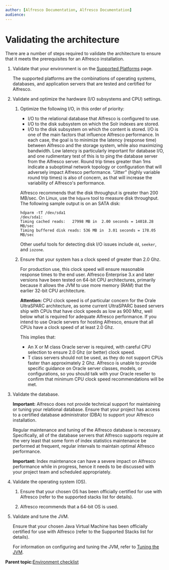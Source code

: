 ```yaml
---
author: [Alfresco Documentation, Alfresco Documentation]
audience: 
---
```


# Validating the architecture

There are a number of steps required to validate the architecture to ensure that it meets the prerequisites for an Alfresco installation.

1.  Validate that your environment is on the [Supported Platforms](http://www.alfresco.com/services/subscription/supported-platforms/) page.

    The supported platforms are the combinations of operating systems, databases, and application servers that are tested and certified for Alfresco.

2.  Validate and optimize the hardware \(I/O subsystems and CPU\) settings.

    1.  Optimize the following I/O, in this order of priority:

        -   I/O to the relational database that Alfresco is configured to use.
        -   I/O to the disk subsystem on which the Solr indexes are stored.
        -   I/O to the disk subsystem on which the content is stored.
        I/O is one of the main factors that influence Alfresco performance. In each case, the goal is to minimize the latency \(response time\) between Alfresco and the storage system, while also maximizing bandwidth. Low latency is particularly important for database I/O, and one rudimentary test of this is to ping the database server from the Alfresco server. Round trip times greater than 1ms indicate a suboptimal network topology or configuration that will adversely impact Alfresco performance. “Jitter” \(highly variable round trip times\) is also of concern, as that will increase the variability of Alfresco's performance.

        Alfresco recommends that the disk throughput is greater than 200 MB/sec. On Linux, use the `hdparm` tool to measure disk throughput. The following sample output is on an SATA disk:

        ```
        hdparm -tT /dev/sda1
        /dev/sda1:
        Timing cached reads:   27998 MB in  2.00 seconds = 14018.28 MB/sec
        Timing buffered disk reads: 536 MB in  3.01 seconds = 178.05 MB/sec
        ```

        Other useful tools for detecting disk I/O issues include `dd`, `seeker`, and `iozone`.

    2.  Ensure that your system has a clock speed of greater than 2.0 Ghz.

        For production use, this clock speed will ensure reasonable response times to the end user. Alfresco Enterprise 3.x and later versions have been tested on 64-bit CPU architectures, primarily because it allows the JVM to use more memory \(RAM\) that the earlier 32-bit CPU architecture.

        **Attention:** CPU clock speed is of particular concern for the Orale UltraSPARC architecture, as some current UltraSPARC based servers ship with CPUs that have clock speeds as low as 900 Mhz, well below what is required for adequate Alfresco performance. If you intend to use Oracle servers for hosting Alfresco, ensure that all CPUs have a clock speed of at least 2.0 Ghz.

        This implies that:

        -   An X or M class Oracle server is required, with careful CPU selection to ensure 2.0 Ghz \(or better\) clock speed.
        -   T class servers should not be used, as they do not support CPUs faster than approximately 2 Ghz. Alfresco is unable to provide specific guidance on Oracle server classes, models, or configurations, so you should talk with your Oracle reseller to confirm that minimum CPU clock speed recommendations will be met.
3.  Validate the database.

    **Important:** Alfresco does not provide technical support for maintaining or tuning your relational database. Ensure that your project has access to a certified database administrator \(DBA\) to support your Alfresco installation.

    Regular maintenance and tuning of the Alfresco database is necessary. Specifically, all of the database servers that Alfresco supports require at the very least that some form of index statistics maintenance be performed at frequent, regular intervals to maintain optimal Alfresco performance.

    **Important:** Index maintenance can have a severe impact on Alfresco performance while in progress, hence it needs to be discussed with your project team and scheduled appropriately.

4.  Validate the operating system \(OS\).

    1.  Ensure that your chosen OS has been officially certified for use with Alfresco \(refer to the supported stacks list for details\).

    2.  Alfresco recommends that a 64-bit OS is used.

5.  Validate and tune the JVM.

    Ensure that your chosen Java Virtual Machine has been officially certified for use with Alfresco \(refer to the Supported Stacks list for details\).

    For information on configuring and tuning the JVM, refer to [Tuning the JVM](../concepts/jvm-tuning.md).


**Parent topic:**[Environment checklist](../concepts/configuration-checklist.md)

